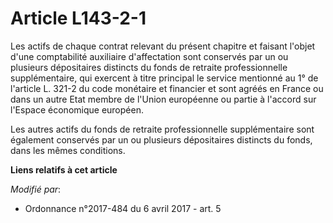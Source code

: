 # Article L143-2-1

Les actifs de chaque contrat relevant du présent chapitre et faisant l'objet d'une comptabilité auxiliaire d'affectation sont
conservés par un ou plusieurs dépositaires distincts du fonds de retraite professionnelle supplémentaire, qui exercent à
titre principal le service mentionné au 1° de l'article L. 321-2 du code monétaire et financier et sont agréés en France ou
dans un autre Etat membre de l'Union européenne ou partie à l'accord sur l'Espace économique européen.

Les autres actifs du fonds de retraite professionnelle supplémentaire sont également conservés par un ou plusieurs
dépositaires distincts du fonds, dans les mêmes conditions.

**Liens relatifs à cet article**

_Modifié par_:

  - Ordonnance n°2017-484 du 6 avril 2017 - art. 5
